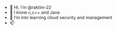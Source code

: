 - 👋 Hi, I’m @raktim-22
- 👀 I know c,c++ and Java
- 🌱 I’m into learning cloud security and management
- 📫 

<!---
JurassicMiner/JurassicMiner is a ✨ special ✨ repository because its `README.md` (this file) appears on your GitHub profile.
You can click the Preview link to take a look at your changes.
--->
